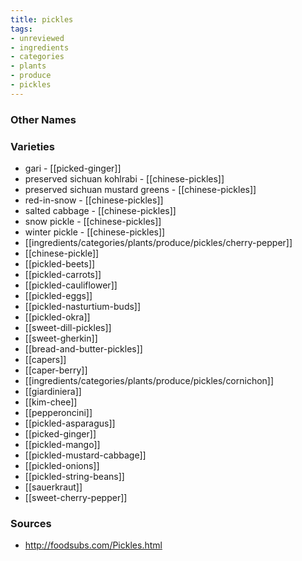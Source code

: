 ```yaml
---
title: pickles
tags:
- unreviewed
- ingredients
- categories
- plants
- produce
- pickles
---
```



### Other Names


### Varieties

* gari - [[picked-ginger]]
* preserved sichuan kohlrabi - [[chinese-pickles]]
* preserved sichuan mustard greens - [[chinese-pickles]]
* red-in-snow - [[chinese-pickles]]
* salted cabbage - [[chinese-pickles]]
* snow pickle - [[chinese-pickles]]
* winter pickle - [[chinese-pickles]]
* [[ingredients/categories/plants/produce/pickles/cherry-pepper]]
* [[chinese-pickle]]
* [[pickled-beets]]
* [[pickled-carrots]]
* [[pickled-cauliflower]]
* [[pickled-eggs]]
* [[pickled-nasturtium-buds]]
* [[pickled-okra]]
* [[sweet-dill-pickles]]
* [[sweet-gherkin]]
* [[bread-and-butter-pickles]]
* [[capers]]
* [[caper-berry]]
* [[ingredients/categories/plants/produce/pickles/cornichon]]
* [[giardiniera]]
* [[kim-chee]]
* [[pepperoncini]]
* [[pickled-asparagus]]
* [[picked-ginger]]
* [[pickled-mango]]
* [[pickled-mustard-cabbage]]
* [[pickled-onions]]
* [[pickled-string-beans]]
* [[sauerkraut]]
* [[sweet-cherry-pepper]]

### Sources
* http://foodsubs.com/Pickles.html
